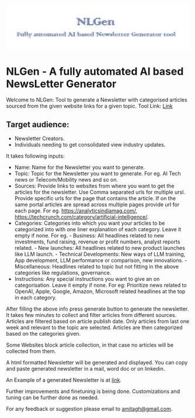 ![NLGen - A fully automated AI based NewsLetter Generator](NLGen-Logo.png)
# NLGen - A fully automated AI based NewsLetter Generator
Welcome to NLGen: Tool to generate a Newsletter with categorised articles sourced from the given website links for a given topic.
Tool Link: [Link](https://amitagh-nl-gen-public.hf.space)

## Target audience:
* Newsletter Creators.
* Individuals needing to get  consolidated view industry updates.

It takes following inputs:
* Name: Name for the Newsletter you want to generate.
* Topic: Topic for the Newsletter you want to generate. For eg. AI Tech news or Telecom/Mobility news and so on.
* Sources: Provide links to websites from where you want to get the articles for the newsletter. Use Comma separated urls for multiple ursl. Provide specific urls for the page that contains the article. If on the same portal articles are spread across multiple pages provide url for each page. For eg. https://analyticsindiamag.com/, https://techcrunch.com/category/artificial-intelligence/. 
* Categories: Categories into which you want your articles to be categorized into with one liner explanation of each category. Leave it empty if none. For eg. - Business: All headlines related to new investments, fund raising, revenue or profit numbers, analyst reports related. - New launches: All headlines related to new product launches like LLM launch. - Technical Developments: New ways of LLM training, App development, LLM performance or comparison, new innovations. - Miscellaneous: Headlines related to topic but not fitting in the above categories like regulations, governance.
* Instructions: Any special instructions you want to give an on categorisation. Leave it empty if none. For eg: Prioritize news related to OpenAI, Apple, Google, Amazon, Microsoft related headlines at the top in each category.

After filling the above info press generate button to generate the newsletter. It takes few minutes to collect and filter articles from different sources. Articles are filtered based on article publish date. Only articles from last one week and relevant to the topic are selected. Articles are then categorized based on the categories given.

Some Websites block article collection, in that case no articles will be collected from them.

A html formatted Newsletter will be generated and displayed. You can copy and paste generated newsletter in a mail, word doc or on linkedin. 

An Example of a generated Newsletter is at [link](https://www.linkedin.com/pulse/ai-insights-25th-june-2024-amit-ghadge-9v3gf).

Further improvements and finetuning is being done. Customizations and tuning can be further done as needed.

For any feedback or suggestion please email to amitagh@gmail.com.


